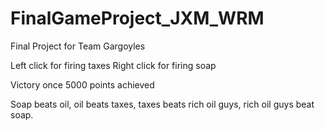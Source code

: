 # FinalGameProject_JXM_WRM
 Final Project for Team Gargoyles

Left click for firing taxes
Right click for firing soap

Victory once 5000 points achieved

Soap beats oil, oil beats taxes, taxes beats rich oil guys, rich oil guys beat soap. 
